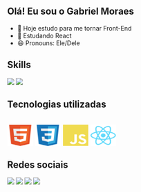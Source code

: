 ## Olá! Eu sou o Gabriel Moraes
- 🔭 Hoje estudo para me tornar Front-End
- 🌱 Estudando React
- 😄 Pronouns: Ele/Dele

## Skills
<div>
  <picture>
      <source 
        srcset="https://github-readme-stats.vercel.app/api?username=gabrielmoraesy&show_icons=true&theme=dark"
        media="(prefers-color-scheme: dark)"
      />
      <source
        srcset="https://github-readme-stats.vercel.app/api?username=gabrielmoraesy&show_icons=true"
        media="(prefers-color-scheme: light), (prefers-color-scheme: no-preference)"
      />
      <img src="https://github-readme-stats.vercel.app/api?username=anuraghazra&show_icons=true" />
  </picture>
  <picture>
      <source 
        srcset="https://github-readme-stats.vercel.app/api/top-langs/?username=gabrielmoraesy&layout=compact&theme=dark)"
        media="(prefers-color-scheme: dark)"
      />
      <source
        srcset="https://github-readme-stats.vercel.app/api/top-langs/?username=gabrielmoraesy&layout=compact&theme=dark"
        media="(prefers-color-scheme: light), (prefers-color-scheme: no-preference)"
      />
      <img src="https://github-readme-stats.vercel.app/api/top-langs/?username=gabrielmoraesy&layout=compact&theme=dark" />
  </picture>
</div>

## Tecnologias utilizadas
<div style="display: inline_block"><br>
  <img align="center" alt="Gabriel-HTML" height="50" width="60" src="https://raw.githubusercontent.com/devicons/devicon/master/icons/html5/html5-original.svg">
  <img align="center" alt="Gabriel-CSS" height="50" width="60" src="https://raw.githubusercontent.com/devicons/devicon/master/icons/css3/css3-original.svg">
  <img align="center" alt="Gabriel-Js" height="50" width="60" src="https://raw.githubusercontent.com/devicons/devicon/master/icons/javascript/javascript-plain.svg">
  <img align="center" alt="Gabriel-React" height="50" width="60" src="https://raw.githubusercontent.com/devicons/devicon/master/icons/react/react-original.svg">
</div>
  
## Redes sociais
<div> 
  <a href="https://www.linkedin.com/in/rafaella-ballerini-45875016a" target="_blank"><img src="https://img.shields.io/badge/-LinkedIn-%230077B5?style=for-the-badge&logo=linkedin&logoColor=white" target="_blank"></a> 
  <a href="https://instagram.com/rafaballerini" target="_blank"><img src="https://img.shields.io/badge/-Instagram-%23E4405F?style=for-the-badge&logo=instagram&logoColor=white" target="_blank"></a>
 <a href="https://discord.gg/wagxzStdcR" target="_blank"><img src="https://img.shields.io/badge/Discord-7289DA?style=for-the-badge&logo=discord&logoColor=white" target="_blank"></a> 
  <a href = "mailto:ygabrielmoraes@gmail.com"><img src="https://img.shields.io/badge/-Gmail-%23333?style=for-the-badge&logo=gmail&logoColor=white" target="_blank"></a>
</div>

